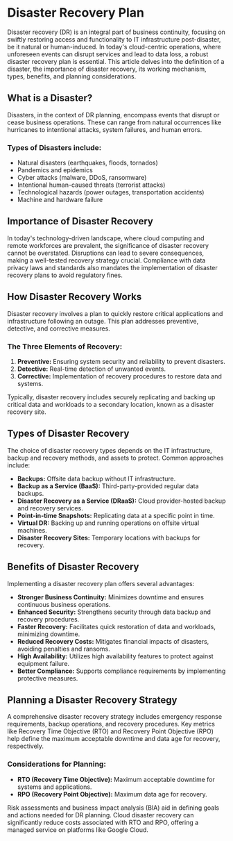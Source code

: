 # Disaster Recovery Plan

Disaster recovery (DR) is an integral part of business continuity, focusing on swiftly restoring access and functionality to IT infrastructure post-disaster, be it natural or human-induced. In today's cloud-centric operations, where unforeseen events can disrupt services and lead to data loss, a robust disaster recovery plan is essential. This article delves into the definition of a disaster, the importance of disaster recovery, its working mechanism, types, benefits, and planning considerations.

## What is a Disaster?

Disasters, in the context of DR planning, encompass events that disrupt or cease business operations. These can range from natural occurrences like hurricanes to intentional attacks, system failures, and human errors.

### Types of Disasters include:

- Natural disasters (earthquakes, floods, tornados)
- Pandemics and epidemics
- Cyber attacks (malware, DDoS, ransomware)
- Intentional human-caused threats (terrorist attacks)
- Technological hazards (power outages, transportation accidents)
- Machine and hardware failure

## Importance of Disaster Recovery

In today's technology-driven landscape, where cloud computing and remote workforces are prevalent, the significance of disaster recovery cannot be overstated. Disruptions can lead to severe consequences, making a well-tested recovery strategy crucial. Compliance with data privacy laws and standards also mandates the implementation of disaster recovery plans to avoid regulatory fines.

## How Disaster Recovery Works

Disaster recovery involves a plan to quickly restore critical applications and infrastructure following an outage. This plan addresses preventive, detective, and corrective measures.

### The Three Elements of Recovery:

1. **Preventive:** Ensuring system security and reliability to prevent disasters.
2. **Detective:** Real-time detection of unwanted events.
3. **Corrective:** Implementation of recovery procedures to restore data and systems.

Typically, disaster recovery includes securely replicating and backing up critical data and workloads to a secondary location, known as a disaster recovery site.

## Types of Disaster Recovery

The choice of disaster recovery types depends on the IT infrastructure, backup and recovery methods, and assets to protect. Common approaches include:

- **Backups:** Offsite data backup without IT infrastructure.
- **Backup as a Service (BaaS):** Third-party-provided regular data backups.
- **Disaster Recovery as a Service (DRaaS):** Cloud provider-hosted backup and recovery services.
- **Point-in-time Snapshots:** Replicating data at a specific point in time.
- **Virtual DR:** Backing up and running operations on offsite virtual machines.
- **Disaster Recovery Sites:** Temporary locations with backups for recovery.

## Benefits of Disaster Recovery

Implementing a disaster recovery plan offers several advantages:

- **Stronger Business Continuity:** Minimizes downtime and ensures continuous business operations.
- **Enhanced Security:** Strengthens security through data backup and recovery procedures.
- **Faster Recovery:** Facilitates quick restoration of data and workloads, minimizing downtime.
- **Reduced Recovery Costs:** Mitigates financial impacts of disasters, avoiding penalties and ransoms.
- **High Availability:** Utilizes high availability features to protect against equipment failure.
- **Better Compliance:** Supports compliance requirements by implementing protective measures.

## Planning a Disaster Recovery Strategy

A comprehensive disaster recovery strategy includes emergency response requirements, backup operations, and recovery procedures. Key metrics like Recovery Time Objective (RTO) and Recovery Point Objective (RPO) help define the maximum acceptable downtime and data age for recovery, respectively.

### Considerations for Planning:

- **RTO (Recovery Time Objective):** Maximum acceptable downtime for systems and applications.
- **RPO (Recovery Point Objective):** Maximum data age for recovery.

Risk assessments and business impact analysis (BIA) aid in defining goals and actions needed for DR planning. Cloud disaster recovery can significantly reduce costs associated with RTO and RPO, offering a managed service on platforms like Google Cloud.